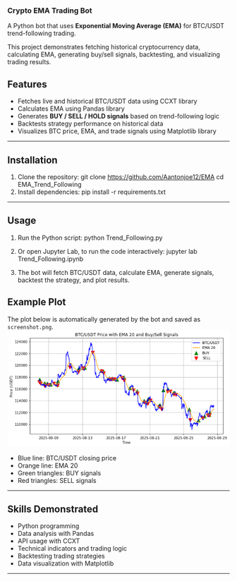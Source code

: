 ### Crypto EMA Trading Bot
    
A Python bot that uses **Exponential Moving Average (EMA)** for BTC/USDT trend-following trading.
    
This project demonstrates fetching historical cryptocurrency data, calculating EMA, generating buy/sell signals, backtesting, and visualizing trading results.
    
## Features
- Fetches live and historical BTC/USDT data using CCXT library
- Calculates EMA using Pandas library
- Generates **BUY / SELL / HOLD signals** based on trend-following logic
- Backtests strategy performance on historical data
- Visualizes BTC price, EMA, and trade signals using Matplotlib library
---
## Installation
1. Clone the repository:
git clone https://github.com/Aantonjoe12/EMA
cd EMA_Trend_Following
2. Install dependencies:
   pip install -r requirements.txt 
---
## Usage
   
1. Run the Python script: python Trend_Following.py
    
2. Or open Jupyter Lab, to run the code interactively: jupyter lab Trend_Following.ipynb

3. The bot will fetch BTC/USDT data, calculate EMA, generate signals, backtest the strategy, and plot results.
 
 
## Example Plot
The plot below is automatically generated by the bot and saved as `screenshot.png`.
![EMA Bot Plot](Trend-following/screenshot.png)
    
- Blue line: BTC/USDT closing price
- Orange line: EMA 20
- Green triangles: BUY signals
- Red triangles: SELL signals
---
## Skills Demonstrated
- Python programming
- Data analysis with Pandas
- API usage with CCXT
- Technical indicators and trading logic
- Backtesting trading strategies
- Data visualization with Matplotlib
 ---
